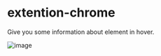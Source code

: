 # extention-chrome

Give you some information about element in hover.

![image](https://user-images.githubusercontent.com/85701416/230590754-cec187dc-62b1-4576-b133-b282640641ee.png)
